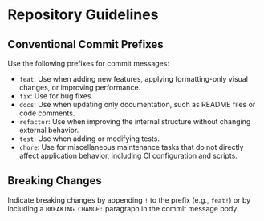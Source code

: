 # Repository Guidelines

## Conventional Commit Prefixes
Use the following prefixes for commit messages:

- `feat`: Use when adding new features, applying formatting-only visual changes, or improving performance.
- `fix`: Use for bug fixes.
- `docs`: Use when updating only documentation, such as README files or code comments.
- `refactor`: Use when improving the internal structure without changing external behavior.
- `test`: Use when adding or modifying tests.
- `chore`: Use for miscellaneous maintenance tasks that do not directly affect application behavior, including CI configuration and scripts.

## Breaking Changes
Indicate breaking changes by appending `!` to the prefix (e.g., `feat!`) or by including a `BREAKING CHANGE:` paragraph in the commit message body.
